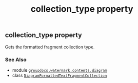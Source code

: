 ﻿---
title: collection_type property
second_title: GroupDocs.Watermark for Python via .NET API References
description: 
type: docs
url: /python-net/groupdocs.watermark.contents.diagram/diagramformattedtextfragmentcollection/collection_type/
is_root: false
weight: 40
---

## collection_type property


Gets the formatted fragment collection type.

### See Also
* module [`groupdocs.watermark.contents.diagram`](../../)
* class [`DiagramFormattedTextFragmentCollection`](/watermark/python-net/groupdocs.watermark.contents.diagram/diagramformattedtextfragmentcollection)
